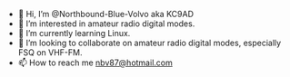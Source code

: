 - 👋 Hi, I’m @Northbound-Blue-Volvo aka KC9AD
- 👀 I’m interested in amateur radio digital modes.
- 🌱 I’m currently learning Linux.
- 💞️ I’m looking to collaborate on amateur radio digital modes, especially FSQ on VHF-FM.
- 📫 How to reach me nbv87@hotmail.com

<!---
Northbound-Blue-Volvo/Northbound-Blue-Volvo is a ✨ special ✨ repository because its `README.md` (this file) appears on your GitHub profile.
You can click the Preview link to take a look at your changes.
--->
